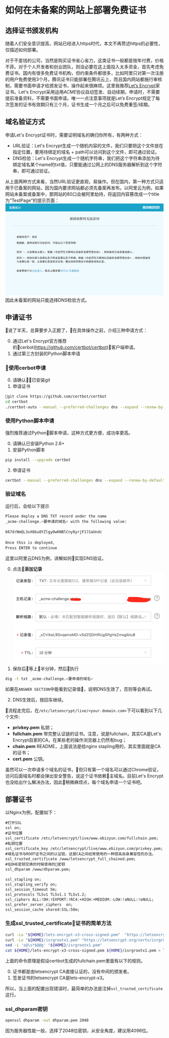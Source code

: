 # 如何在未备案的网站上部署免费证书
## 选择证书颁发机构
随着人们安全意识提高，网站已经进入https时代，本文不再赘述https的必要性，仅描述如何部署。

对于不差钱的公司，当然是购买证书省心省力，这类证书一般都是按年付费，价格不菲。对于个人开发者和创业团队，则没必要在这上面投入太多资金，首先考虑免费证书。国内有很多免费证书机构，但约束条件都很多，比如阿里只对第一次注册的用户免费使用3个月，腾讯证书只能部署在腾讯云上，而且国内网站都施行审核制，需要书面申请才给颁发证书，操作起来很麻烦。这里我推荐[Let’s Encrypt](https://letsencrypt.org)家证书。Let's Encrypt采用运用*ACME*协议自动签发、自动续期，申请时，不需要提前准备资料，不需要书面申请。唯一一点注意事项就是Let’s Encrypt规定了每次签发的证书有效期只有三个月，证书生成一个月之后可以免费重签/续期。
## 域名验证方式
申请Let's Encrypt证书时，需要证明域名的确归你所有，有两种方式：

- URL验证：Let's Encrypt生成一个随机内容的文件，我们只要把这个文件放在指定位置，要用待绑定的域名 + path可以访问到这个文件，即可通过验证。
- DNS检验：Let's Encrypt生成一个随机字符串，我们把这个字符串添加为待绑定域名某个name的txt值，只要能通过公网上的DNS服务器解析到这个字符串，即可通过验证。

从上面两种方式来看，当然URL验证更直观，易操作。但在国内，第一种方式只适用于已备案的网站，因为国内要求网站都必须先备案再发布。以阿里云为例，如果网站未备案或备案中，那网站的80口会被阿里劫持，将返回内容篡改成一个title为“TestPage”的提示页面：
![温馨提示](./img/letsencrypt/aliyun_alt.png)
因此未备案的网站只能选择DNS检验方式。
## 申请证书
说了半天，总算要步入正题了，在具体操作之前，介绍三种申请方式：

0. 通过Let's Encrypt官方推荐的cerbot(https://github.com/certbot/certbot)客户端申请。
0. 通过第三方封装的Python脚本申请
### 使用cerbot申请
0. 请确认已安装git
0. 申请证书
```bash
git clone https://github.com/certbot/certbot
cd certbot
./certbot-auto --manual --preferred-challenges dns --expand --renew-by-default  --manual-public-ip-logging-ok certonly --text --agree-tos --email <验证用的email> -d <域名1> -d <域名2> ...
```
### 使用Python脚本申请
强烈推荐通过Python脚本申请，这种方式更方便，成功率更高。

0. 请确认已安装Python 2.6+
0. 安装Python脚本
```bash
pip install --upgrade certbot
```
2. 申请证书
```bash
certbot --manual --preferred-challenges dns --expand --renew-by-default  --manual-public-ip-logging-ok certonly --text --agree-tos --email <验证用的email> -d <域名1> -d <域名2>
```

### 验证域名
运行后，会给以下提示
```bash
Please deploy a DNS TXT record under the name
_acme-challenge.<要申请的域名> with the following value:

667drNmQL3vX6bu8YZlgy0wKNBlCny8yrjF1lSaUndc

Once this is deployed,
Press ENTER to continue
```
这里以阿里云DNS为例，讲解如何实现DNS验证。

0. 点击**添加记录**
![添加记录](./img/letsencrypt/new_dns.png)
0. 保存后等上半分钟，然后执行
```bash
dig -t txt _acme-challenge.<要申请的域名>
```
如果在```ANSWER SECTION```中能看到记录值，说明DNS生效了，否则等会再试。

2. DNS生效后，按回车继续。

流程走完后，在```/etc/letsencrypt/live/<your.domain.com>```下可以看到以下几个文件:

- **privkey.pem** 私钥；
- **fullchain.pem** 带完整认证链的证书。注意，说是fullchain，其实CA是Let's Encrypt自家的CA，在某些老的操作浏览器上仍然有bug；
- **chain.pem** README，上面说法是给nginx stapling用的，其实里面就是CA的证书；
- **cert.pem** 公钥。

虽然可以一次申请多个域名的证书，但只有第一个域名可以通过Chrome验证，访问后面域名时都会弹出安全警告，说这个证书依赖主域名。目前Let's Encrypt也没给出什么解决办法，因此稍微麻烦点，每个域名申请一个证书吧。

## 部署证书
以Nginx为例，配置如下：
```nginx
#打开SSL
ssl on;
#证书位置
ssl_certificate /etc/letsencrypt/live/www.ebizyun.com/fullchain.pem;
#私钥位置
ssl_certificate_key /etc/letsencrypt/live/www.ebizyun.com/privkey.pem; 
#域名证书与ROOT证书之间的认证链，这是CA之间经常使用的一种提高自身兼容性的办法。
ssl_trusted_certificate /www/letsencrypt_full_chained.pem;
#在DHE密钥交换的时候使用的密钥
ssl_dhparam /www/dhparam.pem;

ssl_stapling on;
ssl_stapling_verify on;
ssl_session_timeout 5m;
ssl_protocols TLSv1 TLSv1.1 TLSv1.2;
ssl_ciphers ALL:!DH:!EXPORT:!RC4:+HIGH:+MEDIUM:-LOW:!aNULL:!eNULL;
ssl_prefer_server_ciphers  on;
ssl_session_cache shared:SSL:50m;
```
### 生成ssl_trusted_certificate证书的简单方法
```bash
curl -Lo "${HOME}/lets-encrypt-x3-cross-signed.pem"  "https://letsencrypt.org/certs/lets-encrypt-x3-cross-signed.pem"
curl -Lo "${HOME}/isrgrootx1.pem" "https://letsencrypt.org/certs/isrgrootx1.pem"
sed -i 's@\s*$@@g' "${HOME}/isrgrootx1.pem"
cat ${HOME}/lets-encrypt-x3-cross-signed.pem ${HOME}/isrgrootx1.pem > letsencrypt_full_chained.pem
```
上面的命令原理是假设certbot生成的fullchain.pem里面有以下的规则。

0. 证书都是由letsencrypt CA直接认证的，没有中间的颁发者。
0. 签发证书的letsencrypt CA是lets-encrypt-x3。

所以，当上面的配置出现错误时，最简单的办法是注掉```ssl_trusted_certificate```这行。
### ssl_dhparam密钥
```bash
openssl dhparam -out dhparam.pem 2048
```
因为服务器性能一般，选择了2048位密钥，从安全角度，建议用4096位。